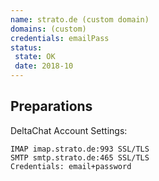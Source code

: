 ```yaml
---
name: strato.de (custom domain)
domains: (custom)
credentials: emailPass
status:
 state: OK
 date: 2018-10
---
```

## Preparations
DeltaChat Account Settings:
```
IMAP imap.strato.de:993 SSL/TLS
SMTP smtp.strato.de:465 SSL/TLS
Credentials: email+password
```